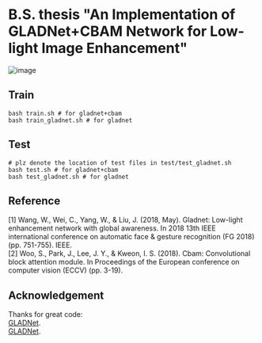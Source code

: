 # B.S. thesis "An Implementation of GLADNet+CBAM Network for Low-light Image Enhancement"

![image](https://github.com/user-attachments/assets/f33eef14-7afc-4803-9d5d-4d8dcb3b4db1)

## Train
```shell
bash train.sh # for gladnet+cbam
bash train_gladnet.sh # for gladnet
```

## Test
```shell
# plz denote the location of test files in test/test_gladnet.sh
bash test.sh # for gladnet+cbam
bash test_gladnet.sh # for gladnet
```

## Reference
[1] Wang, W., Wei, C., Yang, W., & Liu, J. (2018, May). Gladnet: Low-light enhancement network with global awareness. In 2018 13th IEEE international conference on automatic face & gesture recognition (FG 2018) (pp. 751-755). IEEE. <br>
[2] Woo, S., Park, J., Lee, J. Y., & Kweon, I. S. (2018). Cbam: Convolutional block attention module. In Proceedings of the European conference on computer vision (ECCV) (pp. 3-19). <br>

## Acknowledgement
Thanks for great code: <br>
[GLADNet](https://github.com/weichen582/GLADNet). <br>
[GLADNet](https://github.com/abhishek-choudharys/GLADNet). <br>
